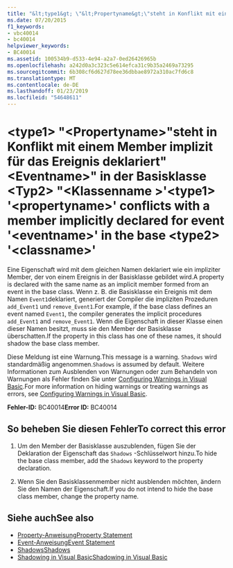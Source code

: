 ```yaml
---
title: "&lt;type1&gt; \"&lt;Propertyname&gt;\"steht in Konflikt mit einem Member implizit für das Ereignis deklariert\"&lt;Eventname&gt;\" in der Basisklasse &lt;Typ2&gt; \"&lt;Klassenname &gt;'"
ms.date: 07/20/2015
f1_keywords:
- vbc40014
- bc40014
helpviewer_keywords:
- BC40014
ms.assetid: 100534b9-d533-4e94-a2a7-0ed26426965b
ms.openlocfilehash: a242d0a3c323c5e614efca31c9b35a2469a73295
ms.sourcegitcommit: 6b308cf6d627d78ee36dbbae8972a310ac7fd6c8
ms.translationtype: MT
ms.contentlocale: de-DE
ms.lasthandoff: 01/23/2019
ms.locfileid: "54648611"
---
```

# <a name="lttype1gt-ltpropertynamegt-conflicts-with-a-member-implicitly-declared-for-event-lteventnamegt-in-the-base-lttype2gt-ltclassnamegt"></a><span data-ttu-id="8ac35-102">&lt;type1&gt; "&lt;Propertyname&gt;"steht in Konflikt mit einem Member implizit für das Ereignis deklariert"&lt;Eventname&gt;" in der Basisklasse &lt;Typ2&gt; "&lt;Klassenname &gt;'</span><span class="sxs-lookup"><span data-stu-id="8ac35-102">&lt;type1&gt; '&lt;propertyname&gt;' conflicts with a member implicitly declared for event '&lt;eventname&gt;' in the base &lt;type2&gt; '&lt;classname&gt;'</span></span>
<span data-ttu-id="8ac35-103">Eine Eigenschaft wird mit dem gleichen Namen deklariert wie ein impliziter Member, der von einem Ereignis in der Basisklasse gebildet wird.</span><span class="sxs-lookup"><span data-stu-id="8ac35-103">A property is declared with the same name as an implicit member formed from an event in the base class.</span></span> <span data-ttu-id="8ac35-104">Wenn z. B. die Basisklasse ein Ereignis mit dem Namen `Event1`deklariert, generiert der Compiler die impliziten Prozeduren `add_Event1` und `remove_Event1`.</span><span class="sxs-lookup"><span data-stu-id="8ac35-104">For example, if the base class defines an event named `Event1`, the compiler generates the implicit procedures `add_Event1` and `remove_Event1`.</span></span> <span data-ttu-id="8ac35-105">Wenn die Eigenschaft in dieser Klasse einen dieser Namen besitzt, muss sie den Member der Basisklasse überschatten.</span><span class="sxs-lookup"><span data-stu-id="8ac35-105">If the property in this class has one of these names, it should shadow the base class member.</span></span>  
  
 <span data-ttu-id="8ac35-106">Diese Meldung ist eine Warnung.</span><span class="sxs-lookup"><span data-stu-id="8ac35-106">This message is a warning.</span></span> <span data-ttu-id="8ac35-107">`Shadows` wird standardmäßig angenommen.</span><span class="sxs-lookup"><span data-stu-id="8ac35-107">`Shadows` is assumed by default.</span></span> <span data-ttu-id="8ac35-108">Weitere Informationen zum Ausblenden von Warnungen oder zum Behandeln von Warnungen als Fehler finden Sie unter [Configuring Warnings in Visual Basic](/visualstudio/ide/configuring-warnings-in-visual-basic).</span><span class="sxs-lookup"><span data-stu-id="8ac35-108">For more information on hiding warnings or treating warnings as errors, see [Configuring Warnings in Visual Basic](/visualstudio/ide/configuring-warnings-in-visual-basic).</span></span>  
  
 <span data-ttu-id="8ac35-109">**Fehler-ID:** BC40014</span><span class="sxs-lookup"><span data-stu-id="8ac35-109">**Error ID:** BC40014</span></span>  
  
## <a name="to-correct-this-error"></a><span data-ttu-id="8ac35-110">So beheben Sie diesen Fehler</span><span class="sxs-lookup"><span data-stu-id="8ac35-110">To correct this error</span></span>  
  
1.  <span data-ttu-id="8ac35-111">Um den Member der Basisklasse auszublenden, fügen Sie der Deklaration der Eigenschaft das `Shadows` -Schlüsselwort hinzu.</span><span class="sxs-lookup"><span data-stu-id="8ac35-111">To hide the base class member, add the `Shadows` keyword to the property declaration.</span></span>  
  
2.  <span data-ttu-id="8ac35-112">Wenn Sie den Basisklassenmember nicht ausblenden möchten, ändern Sie den Namen der Eigenschaft.</span><span class="sxs-lookup"><span data-stu-id="8ac35-112">If you do not intend to hide the base class member, change the property name.</span></span>  
  
## <a name="see-also"></a><span data-ttu-id="8ac35-113">Siehe auch</span><span class="sxs-lookup"><span data-stu-id="8ac35-113">See also</span></span>
- [<span data-ttu-id="8ac35-114">Property-Anweisung</span><span class="sxs-lookup"><span data-stu-id="8ac35-114">Property Statement</span></span>](../../visual-basic/language-reference/statements/property-statement.md)
- [<span data-ttu-id="8ac35-115">Event-Anweisung</span><span class="sxs-lookup"><span data-stu-id="8ac35-115">Event Statement</span></span>](../../visual-basic/language-reference/statements/event-statement.md)
- [<span data-ttu-id="8ac35-116">Shadows</span><span class="sxs-lookup"><span data-stu-id="8ac35-116">Shadows</span></span>](../../visual-basic/language-reference/modifiers/shadows.md)
- [<span data-ttu-id="8ac35-117">Shadowing in Visual Basic</span><span class="sxs-lookup"><span data-stu-id="8ac35-117">Shadowing in Visual Basic</span></span>](../../visual-basic/programming-guide/language-features/declared-elements/shadowing.md)
